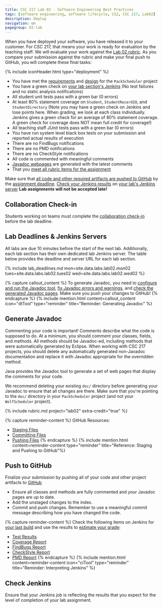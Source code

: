 ```yaml
---
title: CSC 217 Lab 02 - Software Engineering Best Practices
tags: [software engineering, software lifecycle, CS2, CSC 217, Lab02]
description: Deploy
navigation: on
pagegroup: 02-lab
---
```


When you have deployed your software, you have released it to your customer.  For CSC 217, that means your work is ready for evaluation by the teaching staff.  We will evaluate your work against the [Lab 02 rubric](#lab-rubric).  As you compare your submission against the rubric and make your final push to GitHub, you will complete these final tasks:

{% include iconHeader.html type="deployment" %}

  * You have met the [requirements](02-lab-requirements) and [design](02-lab-design) for the `PackScheduler` project
  * You have a green check on [your lab section's Jenkins](#lab-deadlines-jenkins-servers) (No test failures and no static analysis notifications)
  * All student unit tests pass with a green bar (0 errors)
  * At least 80% statement coverage on `Student`, `StudentRecordIO`, and `StudentDirectory` (Note you may have a green check on Jenkins and lose points here.  When grading, we look at each class individually.  Jenkins gives a green check for an average of 80% statement coverage.  A green check for coverage does NOT mean full credit for coverage!)
  * All teaching staff JUnit tests pass with a green bar (0 errors)
  * You have run system level black box tests on your submission and reported actual results of execution
  * There are no FindBugs notifications
  * There are no PMD notifications
  * There are no CheckStyle notifications
  * All code is commented with meaningful comments
  * [Javadoc webpages](#generate-javadoc) are generated with the latest comments
  * That you [meet all rubric items for the assignment](#lab-rubric)

Make sure that [all code and other required artifacts are pushed to GitHub](#push-to-github) by the [assignment deadline](#lab-deadlines-jenkins-servers).  [Check your Jenkins results](#check-jenkins) on [your lab's Jenkins server](#lab-deadlines-jenkins-servers)  **Lab assignments will not be accepted late!**

## Collaboration Check-in
Students working on teams must complete the [collaboration check-in]({{site.data.labs.collab-check}}) before the lab deadline.


## Lab Deadlines & Jenkins Servers
All labs are due 10 minutes before the start of the next lab.  Additionally, each lab section has their own dedicated lab Jenkins server.  The table below provides the deadline and server URL for each lab section.

{% include lab_deadlines.md mon=site.data.labs.lab02.mon02 tues=site.data.labs.lab02.tues02 wed=site.data.labs.lab02.wed02 %}

{% capture callout_content %}
To generate Javadoc, you need to [configure and run the Javadoc tool](https://pages.github.ncsu.edu/engr-csc216/guided-projects/gp1/gp1-javadoc#configure-and-run-javadoc-for-your-project), [fix Javadoc errors and warnings](https://pages.github.ncsu.edu/engr-csc216/guided-projects/gp1/gp1-javadoc#fix-javadoc-errors-and-warnings), and [check the generated Javadoc pages](https://pages.github.ncsu.edu/engr-csc216/guided-projects/gp1/gp1-javadoc#check-generated-javadoc-pages).  Make sure you push your changes to GitHub!
{% endcapture %}
{% include mention.html content=callout_content icon="dtTool" type="reminder" title="Reminder: Generating Javadoc" %}
## Generate Javadoc
Commenting your code is important! Comments describe what the code is supposed to do. At a minimum, you should comment your classes, fields, and methods. All methods should be Javadoc-ed, including methods that were automatically generated by Eclipse. When working with CSC 217 projects, you should delete any automatically generated non-Javadoc documentation and replace it with Javadoc appropriate for the overridden method.

Java provides the Javadoc tool to generate a set of web pages that display the comments for your code.

We recommend deleting your existing `doc/` directory before generating your Javadoc to ensure that all changes are there.  Make sure that you're pointing to the `doc/` directory in your `PackScheduler` project (and not your `WolfScheduler` project).





{% include rubric.md project="lab02" extra-credit="true" %} 

{% capture reminder-content %} 
GitHub Resources:

  * [Staging Files](https://pages.github.ncsu.edu/engr-csc-software-development/practices-tools/git/git-staging)
  * [Committing Files](https://pages.github.ncsu.edu/engr-csc-software-development/practices-tools/git/git-commit)
  * [Pushing Files](https://pages.github.ncsu.edu/engr-csc-software-development/practices-tools/git/git-push)
{% endcapture %} {% include mention.html content=reminder-content type="reminder" title="Reference: Staging and Pushing to GitHub"%} 
## Push to GitHub
Finalize your submission by pushing all of your code and other project artifacts to [GitHub](https://github.ncsu.edu)

  * Ensure all classes and methods are fully commented and your Javadoc pages are up to date.
  * Add the unstaged changes to the index.
  * Commit and push changes.  Remember to use a meaningful commit message describing how you have changed the code.  


{% capture reminder-content %}
Check the following items on Jenkins for [your last build](https://pages.github.ncsu.edu/engr-csc-software-development/practices-tools/jenkins/#build-summary-page) and use the results to [estimate your grade](https://pages.github.ncsu.edu/engr-csc-software-development/practices-tools/jenkins/#grade-estimation-example):

  * [Test Results](https://pages.github.ncsu.edu/engr-csc-software-development/practices-tools/jenkins/#test-results)
  * [Coverage Report](https://pages.github.ncsu.edu/engr-csc-software-development/practices-tools/jenkins/#coverage-report)
  * [FindBugs Report](https://pages.github.ncsu.edu/engr-csc-software-development/practices-tools/jenkins/#findbugs-report)
  * [CheckStyle Report](https://pages.github.ncsu.edu/engr-csc-software-development/practices-tools/jenkins/#checkstyle-report)
  * [PMD Report](https://pages.github.ncsu.edu/engr-csc-software-development/practices-tools/jenkins/#pmd-report)
{% endcapture %}
{% include mention.html content=reminder-content icon="ciTool" type="reminder" title="Reminder: Interpreting Jenkins" %}
## Check Jenkins
Ensure that your Jenkins job is reflecting the results that you expect for the level of completion of your lab assignment.

